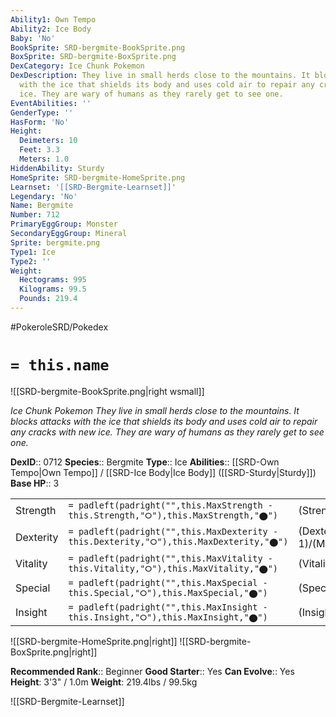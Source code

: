 ```yaml
---
Ability1: Own Tempo
Ability2: Ice Body
Baby: 'No'
BookSprite: SRD-bergmite-BookSprite.png
BoxSprite: SRD-bergmite-BoxSprite.png
DexCategory: Ice Chunk Pokemon
DexDescription: They live in small herds close to the mountains. It blocks attacks
  with the ice that shields its body and uses cold air to repair any cracks with new
  ice. They are wary of humans as they rarely get to see one.
EventAbilities: ''
GenderType: ''
HasForm: 'No'
Height:
  Deimeters: 10
  Feet: 3.3
  Meters: 1.0
HiddenAbility: Sturdy
HomeSprite: SRD-bergmite-HomeSprite.png
Learnset: '[[SRD-Bergmite-Learnset]]'
Legendary: 'No'
Name: Bergmite
Number: 712
PrimaryEggGroup: Monster
SecondaryEggGroup: Mineral
Sprite: bergmite.png
Type1: Ice
Type2: ''
Weight:
  Hectograms: 995
  Kilograms: 99.5
  Pounds: 219.4
---
```


#PokeroleSRD/Pokedex

# `= this.name`

![[SRD-bergmite-BookSprite.png|right wsmall]]

*Ice Chunk Pokemon*
*They live in small herds close to the mountains. It blocks attacks with the ice that shields its body and uses cold air to repair any cracks with new ice. They are wary of humans as they rarely get to see one.*

**DexID**:: 0712
**Species**:: Bergmite
**Type**:: Ice
**Abilities**:: [[SRD-Own Tempo|Own Tempo]] / [[SRD-Ice Body|Ice Body]] ([[SRD-Sturdy|Sturdy]])
**Base HP**:: 3

|           |                                                                                        |                                          |
| --------- | -------------------------------------------------------------------------------------- | ---------------------------------------- |
| Strength  | `= padleft(padright("",this.MaxStrength - this.Strength,"⭘"),this.MaxStrength,"⬤")`    | (Strength::2)/(MaxStrength::4)   |
| Dexterity | `= padleft(padright("",this.MaxDexterity - this.Dexterity,"⭘"),this.MaxDexterity,"⬤")` | (Dexterity:: 1)/(MaxDexterity::3) |
| Vitality  | `= padleft(padright("",this.MaxVitality - this.Vitality,"⭘"),this.MaxVitality,"⬤")`    | (Vitality::2)/(MaxVitality::5)   |
| Special   | `= padleft(padright("",this.MaxSpecial - this.Special,"⭘"),this.MaxSpecial,"⬤")`       | (Special::1)/(MaxSpecial::3)     |
| Insight   | `= padleft(padright("",this.MaxInsight - this.Insight,"⭘"),this.MaxInsight,"⬤")`       | (Insight::1)/(MaxInsight::3)     |

![[SRD-bergmite-HomeSprite.png|right]]
![[SRD-bergmite-BoxSprite.png|right]]

**Recommended Rank**:: Beginner
**Good Starter**:: Yes
**Can Evolve**:: Yes
**Height**: 3'3" / 1.0m
**Weight**: 219.4lbs / 99.5kg

![[SRD-Bergmite-Learnset]]
